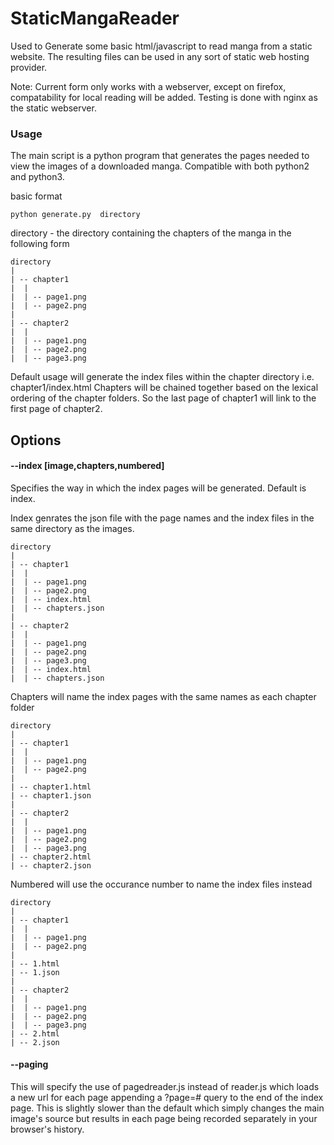 # StaticMangaReader

Used to Generate some basic html/javascript to read manga from a static website. The resulting files can be used in any sort of static web hosting provider.



Note: Current form only works with a webserver, except on firefox, compatability for local reading will be added.
Testing is done with nginx as the static webserver.

### Usage

The main script is a python program that generates the pages needed to view the images of a downloaded manga. Compatible with both python2 and python3. 

basic format
```
python generate.py  directory
```
directory - the directory containing the chapters of the manga in the following form
```
directory
|
| -- chapter1
|  |
|  | -- page1.png
|  | -- page2.png
|
| -- chapter2
|  |
|  | -- page1.png
|  | -- page2.png
|  | -- page3.png
```
Default usage will generate the index files within the chapter directory i.e. chapter1/index.html
Chapters will be chained together based on the lexical ordering of the chapter folders. So the last page of chapter1 will link to the first page of chapter2.

## Options

#### --index [image,chapters,numbered] 

Specifies the way in which the index pages will be generated. Default is index.

Index genrates the json file with the page names and the index files in the same directory as the images.
```
directory
|
| -- chapter1
|  |
|  | -- page1.png
|  | -- page2.png
|  | -- index.html
|  | -- chapters.json
|
| -- chapter2
|  |
|  | -- page1.png
|  | -- page2.png
|  | -- page3.png
|  | -- index.html
|  | -- chapters.json
```

Chapters will name the index pages with the same names as each chapter folder 
```
directory
|
| -- chapter1
|  |
|  | -- page1.png
|  | -- page2.png
|
| -- chapter1.html
| -- chapter1.json
|
| -- chapter2
|  |
|  | -- page1.png
|  | -- page2.png
|  | -- page3.png
| -- chapter2.html
| -- chapter2.json
```
Numbered will use the occurance number to name the index files instead
```
directory
|
| -- chapter1
|  |
|  | -- page1.png
|  | -- page2.png
|
| -- 1.html
| -- 1.json
|
| -- chapter2
|  |
|  | -- page1.png
|  | -- page2.png
|  | -- page3.png
| -- 2.html
| -- 2.json
```

#### --paging

This will specify the use of pagedreader.js instead of reader.js which loads a new url for each page appending a ?page=# query to the end of the index page. This is slightly slower than the default which simply changes the main image's source but results in each page being recorded separately in your browser's history. 